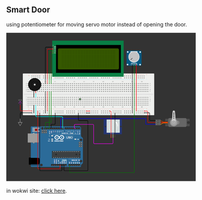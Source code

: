 ## Smart Door

using potentiometer for moving servo motor instead of opening the door.

![smart door project.](door.png)

in wokwi site: [click here](https://wokwi.com/projects/414562503702286337).

